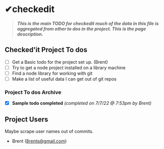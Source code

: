 # ✔checkedit

> #### *This is the main TODO for checkedit much of the data in this file is aggregated from other to dos in the project. This is the page description.* 

## Checked'it Project To dos

 - [ ] Get a Basic todo for the project set up. (Brent)
 - [ ] Try to get a node project installed on a library machine
 - [ ] Find a node library for working with git
 - [ ] Make a list of useful data I can get out of git repos

### Project To dos Archive

- [x] **Sample todo completed** *(completed on 7/7/22 @ 7:53pm by Brent)*

## Project Users

Maybe scrape user names out of commits.

- Brent (8rents@gmail.com)

<!--stackedit_data:
eyJoaXN0b3J5IjpbMTYzNTYyNzQxMiwxNTU2MTkyMzAxXX0=
-->